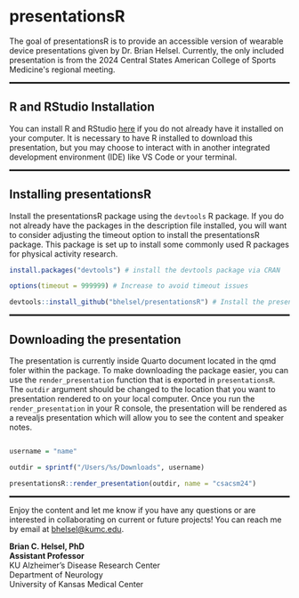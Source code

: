 
# presentationsR

The goal of presentationsR is to provide an accessible version of wearable device presentations given by Dr. Brian Helsel. Currently, the only included presentation is from the 2024 Central States American College of Sports Medicine's regional meeting.

<hr style="border: 1px solid;">

## R and RStudio Installation

You can install R and RStudio [here](https://posit.co/download/rstudio-desktop/) if you do not already have it installed on your computer. It is necessary to have R installed to download this presentation, but you may choose to interact with in another integrated development environment (IDE) like VS Code or your terminal.

<hr style="border: 1px solid;">

## Installing presentationsR

Install the presentationsR package using the `devtools` R package. If you do not already have the packages in the description file installed, you will want to consider adjusting the timeout option to install the presentationsR package. This package is set up to install some commonly used R packages for physical activity research. 

``` r
install.packages("devtools") # install the devtools package via CRAN

options(timeout = 999999) # Increase to avoid timeout issues

devtools::install_github("bhelsel/presentationsR") # Install the presentationsR package via GitHub

```

<hr style="border: 1px solid;">

## Downloading the presentation

The presentation is currently inside Quarto document located in the qmd foler within the package. To make downloading the package easier, you can use the `render_presentation` function that is exported in `presentationsR`. The `outdir` argument should be changed to the location that you want to presentation rendered to on your local computer. Once you run the `render_presentation` in your R console, the presentation will be rendered as a revealjs presentation which will allow you to see the content and speaker notes.

```r

username = "name"

outdir = sprintf("/Users/%s/Downloads", username)

presentationsR::render_presentation(outdir, name = "csacsm24")

```

<hr style="border: 1px solid;">

Enjoy the content and let me know if you have any questions or are interested in collaborating on current or future projects! You can reach me by email at [bhelsel@kumc.edu](mailto:bhelsel@kumc.edu).

**Brian C. Helsel, PhD**  
**Assistant Professor**  
KU Alzheimer’s Disease Research Center  
Department of Neurology  
University of Kansas Medical Center



